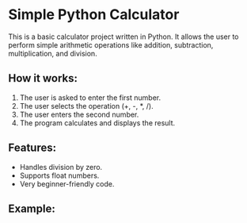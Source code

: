 # Simple Python Calculator

This is a basic calculator project written in Python. It allows the user to perform simple arithmetic operations like addition, subtraction, multiplication, and division.

## How it works:

1. The user is asked to enter the first number.
2. The user selects the operation (+, -, *, /).
3. The user enters the second number.
4. The program calculates and displays the result.

## Features:

- Handles division by zero.
- Supports float numbers.
- Very beginner-friendly code.

## Example:
